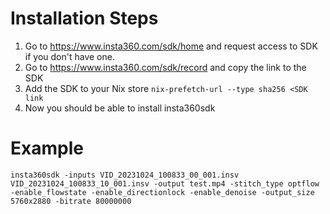 # Installation Steps
1. Go to https://www.insta360.com/sdk/home and request access to SDK if you don't have one.
2. Go to https://www.insta360.com/sdk/record and copy the link to the SDK
3. Add the SDK to your Nix store `nix-prefetch-url --type sha256 <SDK link`
4. Now you should be able to install insta360sdk


# Example
`insta360sdk -inputs VID_20231024_100833_00_001.insv VID_20231024_100833_10_001.insv -output test.mp4 -stitch_type optflow -enable_flowstate -enable_directionlock -enable_denoise -output_size 5760x2880 -bitrate 80000000`
